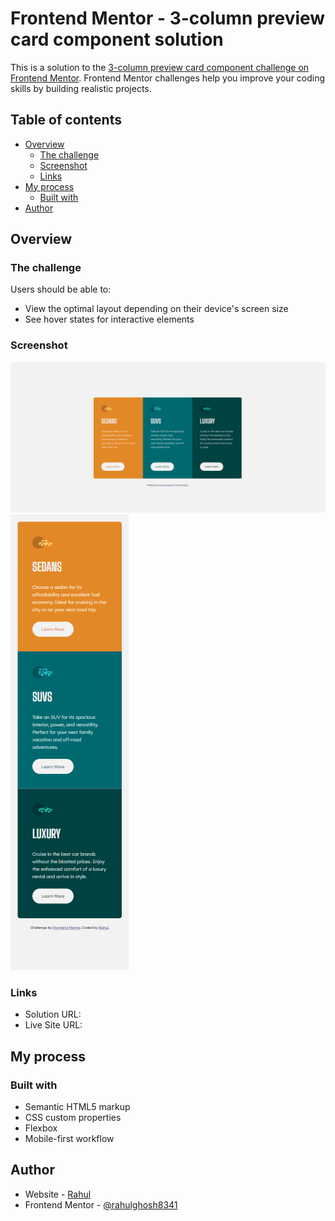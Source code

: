 # Frontend Mentor - 3-column preview card component solution

This is a solution to the [3-column preview card component challenge on Frontend Mentor](https://www.frontendmentor.io/challenges/3column-preview-card-component-pH92eAR2-). Frontend Mentor challenges help you improve your coding skills by building realistic projects.

## Table of contents

- [Overview](#overview)
  - [The challenge](#the-challenge)
  - [Screenshot](#screenshot)
  - [Links](#links)
- [My process](#my-process)
  - [Built with](#built-with)
- [Author](#author)

## Overview

### The challenge

Users should be able to:

- View the optimal layout depending on their device's screen size
- See hover states for interactive elements

### Screenshot

![](desktop-snap.png)
![](mobile-snap.png)

### Links

- Solution URL: [](https://github.com/rahulghosh8341/FrontendMentor-3-column-preview-card)
- Live Site URL: [](https://rahulghosh8341.github.io/FrontendMentor-3-column-preview-card/)

## My process

### Built with

- Semantic HTML5 markup
- CSS custom properties
- Flexbox
- Mobile-first workflow

## Author

- Website - [Rahul](https://github.com/rahulghosh8341)
- Frontend Mentor - [@rahulghosh8341](https://www.frontendmentor.io/profile/rahulghosh8341)
